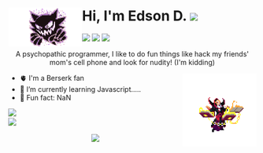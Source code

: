 
<img align="left" width="150px" src="./top_icon.gif"/> Hi, I'm Edson D. ![](https://img.shields.io/badge/stars%20⭐-1245-yellow) 
==

![](https://komarev.com/ghpvc/?username=eddev000&color=blueviolet&style=for-the-badge)
![](https://img.shields.io/badge/Instagram-E4405F?style=for-the-badge&logo=instagram&logoColor=white)
![](https://img.shields.io/badge/WhatsApp-25D366?style=for-the-badge&logo=whatsapp&logoColor=white)
<p align="center"> A psychopathic programmer, I like to do fun things like hack my friends' mom's cell phone and look for nudity! (I'm kidding)</p> <img align="right" width="150px" src="./img1.webp"/> 


- 🫀 I'm a Berserk fan                      
- 🎯 I’m currently learning Javascript.....  
- 🥁 Fun fact: NaN


<div align="center">
    
</div>

<div align="left">
    <img src="https://github-readme-stats.vercel.app/api/top-langs/?username=eddev000&hide=html&layout=compact=true&theme=radical" />

</div>
<div align="left">
    <img src="https://spotify-github-profile.vercel.app/api/view?uid=vjgcapwajna68y8r09jxrsce8&cover_image=true&theme=novatorem&show_offline=false&bar_color=813d9c&bar_color_cover=true" />
</div>
<p align="center">
  <a href="https://ski">
    <img src="https://skillicons.dev/icons?i=js,html,css,nodejs,bash,linux,vim" />
  </a>
</p>






